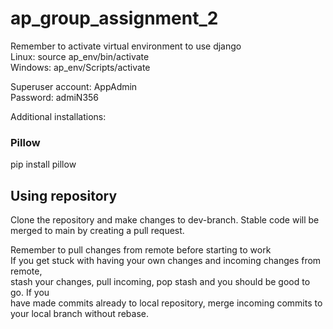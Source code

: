 # ap_group_assignment_2

Remember to activate virtual environment to use django  
Linux: source ap_env/bin/activate  
Windows: ap_env/Scripts/activate  

Superuser account: AppAdmin  
Password: admiN356  

Additional installations:  

### Pillow  
pip install pillow  

## Using repository

Clone the repository and make changes to dev-branch. Stable code will be merged to main by creating a pull request.  

Remember to pull changes from remote before starting to work  
If you get stuck with having your own changes and incoming changes from remote,  
stash your changes, pull incoming, pop stash and you should be good to go. If you  
have made commits already to local repository, merge incoming commits to your local  branch without rebase.
